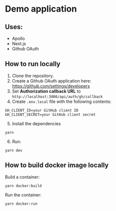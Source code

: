 # Demo application

## Uses:

-   Apollo
-   Next.js
-   Github OAuth

## How to run locally

1.  Clone the repository.
2.  Create a Github OAuth application here: https://github.com/settings/developers
3.  Set **Authorization callback URL** to `http://localhost:3000/api/auth/gh/callback`
4.  Create `.env.local` file with the following contents:

```
GH_CLIENT_ID=your GitHub client ID
GH_CLIENT_SECRET=your GitHub client secret
```

5.  Install the dependencies

```
yarn
```

6.  Run:

```
yarn dev
```

## How to build docker image locally

Build a container:

```
yarn docker:build
```

Run the container:

```
yarn docker:run
```
